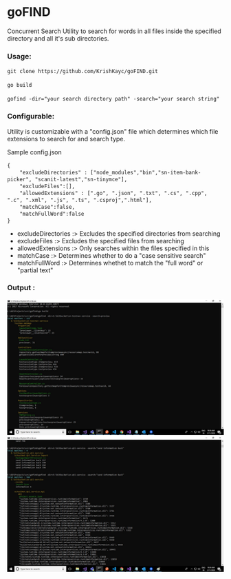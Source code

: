 # goFIND
Concurrent Search Utility to search for words in all files inside the specified directory and all it's sub directories.


### Usage:

```
git clone https://github.com/KrishKayc/goFIND.git

go build 

gofind -dir="your search directory path" -search="your search string"

```

### Configurable:

Utility is customizable with a "config.json" file which determines which file extensions to search for and search type.

Sample config.json

```
{
    "excludeDirectories" : ["node_modules","bin","sn-item-bank-picker", "scanit-latest","sn-tinymce"],
    "excludeFiles":[],
    "allowedExtensions" : [".go", ".json", ".txt", ".cs", ".cpp", ".c", ".xml", ".js", ".ts", ".csproj",".html"],
    "matchCase":false,
    "matchFullWord":false
}

```

* excludeDirectories :> Excludes the specified directories from searching
* excludeFiles       :> Excludes the specified files from searching
* allowedExtensions  :> Only searches within the files specified in this
* matchCase          :> Determines whether to do a "case sensitive search"
* matchFullWord      :> Determines whethet to match the "full word" or "partial text"


### Output :

![Sample Output 1](https://github.com/KrishKayc/goFIND/blob/master/sample_output/gofind_output_1.jpg)
![Sample Output 2](https://github.com/KrishKayc/goFIND/blob/master/sample_output/gofind_output_2.jpg)



